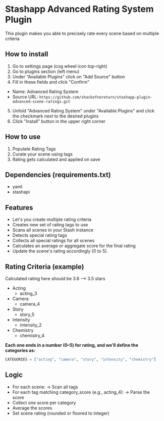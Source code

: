 # Stashapp Advanced Rating System Plugin

  This plugin makes you able to precisely rate every scene based on multiple criteria

## How to install
1. Go to settings page (cog wheel icon top-right)
2. Go to plugins section (left menu)
3. Under "Available Plugins" click on "Add Source" button
4. Fill in these fields and click "Confirm"

- Name: Advanced Rating System
- Source URL: ```https://github.com/shackofnoreturn/stashapp-plugin-advanced-scene-ratings.git```

5. Unfold "Advanced Rating System" under "Available Plugins" and click the checkmark next to the desired plugins
6. Click "Install" button in the upper right corner


## How to use
1. Populate Rating Tags
2. Curate your scene using tags
3. Rating gets calculated and applied on save


## Dependencies (requirements.txt)
- yaml
- stashapi

## Features
- Let's you create multiple rating criteria
- Creates new set of rating tags to use
- Scans all scenes in your Stash instance
- Detects special rating tags
- Collects all special ratings for all scenes
- Calculates an average or aggregate score for the final rating
- Update the scene's rating accordingly (0 to 5).


## Rating Criteria (example)

  Calculated rating here should be 3.6 --> 3.5 stars

- Acting
    - acting_3
- Camera
    - camera_4
- Story
    - story_5
- Intensity
    - intensity_2
- Chemistry
    - chemistry_4

**Each one ends in a number (0–5) for rating, and we’ll define the categories as:**

```python
CATEGORIES = ["acting", "camera", "story", "intensity", "chemistry"]
```

## Logic
- For each scene:
    -> Scan all tags
- For each tag matching category_score (e.g., acting_4):
    -> Parse the score
- Collect one score per category
- Average the scores
- Set scene rating (rounded or floored to integer)

